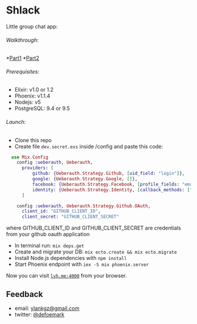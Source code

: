 # Shlack
Little group chat app:

###### Walkthrough:
*[Part1](https://youtu.be/X6Z-sDSJ3sE)
*[Part2](https://youtu.be/MFRfM-Btxo0)

###### Prerequisites:
* Elixir: v1.0 or 1.2
* Phoenix: v1.1.4
* Nodejs: v5
* PostgreSQL: 9.4 or 9.5

###### Launch:
  * Clone this repo
  * Create file `dev.secret.exs` inside /config and paste this code: 
  ```elixir
    use Mix.Config
      config :ueberauth, Ueberauth,
        providers: [
            github: {Ueberauth.Strategy.Github, [uid_field: "login"]},
            google: {Ueberauth.Strategy.Google, []},
            facebook: {Ueberauth.Strategy.Facebook, [profile_fields: "email, name"]},
            identity: {Ueberauth.Strategy.Identity, [callback_methods: ["POST"]]},
        ]

      config :ueberauth, Ueberauth.Strategy.Github.OAuth,
        client_id: "GITHUB_CLIENT_ID",
        client_secret: "GITHUB_CLIENT_SECRET"
   ```
   where GITHUB_CLIENT_ID and GITHUB_CLIENT_SECRET are credentials from your github oauth application
  * In terminal run: `mix deps.get`
  * Create and migrate your DB: `mix ecto.create && mix ecto.migrate`
  * Install Node.js dependencies with `npm install`
  * Start Phoenix endpoint with `iex -S mix phoenix.server`

Now you can visit [`lvh.me:4000`](http://lvh.me:4000) from your browser.

## Feedback
  
  * email: ylankgz@gmail.com
  * twitter: [@defoemark](https://twitter.com/defoemark)

